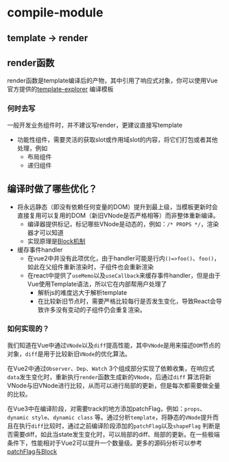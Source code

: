 # compile-module

## template -> render

## render函数

render函数是template编译后的产物，其中引用了响应式对象，你可以使用Vue官方提供的[template-explorer](https://template-explorer.vuejs.org/)
编译模板

### 何时去写

一般开发业务组件时，并不建议写render，更建议直接写template

- 功能性组件，需要灵活的获取slot或作用域slot的内容，将它们打包或者其他处理，例如
    - 布局组件
    - 递归组件



## 编译时做了哪些优化？

- 将永远静态（即没有依赖任何变量的DOM）提升到最上级，当模板更新时会直接复用可以复用的DOM（新旧VNode是否严格相等）而非整体重新编译。
    - 编译器提供标记，标记哪些VNode是动态的，例如：`/* PROPS */`，渲染器才可以知道
    - 实现原理是[Block机制](./block)
- 缓存事件handler
    - 在vue2中并没有此项优化，由于handler可能是行内`()=>foo()`、`foo()`，如此在父组件重新渲染时，子组件也会重新渲染
    - 在react中提供了`useMemo`以及`useCallback`来缓存事件handler，但是由于Vue使用Template语法，所以它在内部帮用户处理了
        - 解析js的难度远大于解析template
        - 在比较新旧节点时，需要严格比较每行是否发生变化，导致React会导致许多没有变动的子组件仍会重复渲染。

### 如何实现的？

我们知道在Vue中通过`VNode`以及`diff`提高性能，其中`VNode`是用来描述`DOM`节点的对象，`diff`是用于比较新旧`VNode`的优化算法。

在Vue2中通过`Observer`、`Dep`、`Watch`
3个组成部分实现了依赖收集，在响应式`data`发生变化时，重新执行`render`函数生成新的`VNode`，后通过`diff`
算法将新VNode与旧VNode进行比较，从而可以进行局部的更新，但是每次都需要做全量的比较。

在Vue3中在编译阶段，对需要track的地方添加patchFlag，例如：`props`、`dynamic style`、`dynamic class`
等。通过分析`template`，将静态的`VNode`提升而且在执行`diff`比较时，通过之前编译阶段添加的`patchFlag`以及`shapeFlag`
判断是否需要diff，如此当state发生变化时，可以局部的diff、局部的更新。在一些极端条件下，性能相对于Vue2可以提升一个数量级。更多的源码分析可以参考[patchFlag与Block](./block.md)



